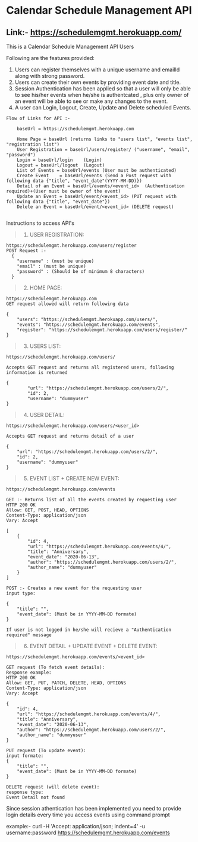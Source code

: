 # Calendar Schedule Management API

## Link:- https://schedulemgmt.herokuapp.com/

This is a Calendar Schedule Management API Users

Following are the features provided:
1. Users can register themselves with a unique username and emailId along with strong password.
2. Users can create their own events by providing event date and title.
3. Session Authentication has been applied so that a user will only be able to see his/her events when he/she is authentcated , plus    only owner of an event will be able to see or make any changes to the event.
4. A user can Login, Logout, Create, Update and Delete scheduled Events.

```
Flow of Links for API :-

    baseUrl = https://schedulemgmt.herokuapp.com
    
    Home Page = baseUrl (returns links to "users list", "events list", "registration list")
    User Registration = baseUrl/users/register/ ("username", "email", "password")
    Login = baseUrl/login    (Login)
    Logout = baseUrl/logout  (Logout)
    List of Events = baseUrl/events (User must be authenticated)
    Create Event    = baseUrl/events (Send a Post request with following data {"title", "event_date"(YYYY-MM-DD)})
    Detail of an Event = baseUrl/events/<event_id>  (Authentication required)+(User must be owner of the event)
    Update an Event = baseUrl/event/<event_id> (PUT request with following data {"title", "event_date"})
    Delete an Event = baseUrl/event/<event_id> (DELETE request)
    
``` 

Instructions to access API's

>1. USER REGISTRATION:
```
https://schedulemgmt.herokuapp.com/users/register 
POST Request :-  
  {
    "username" : (must be unique)
    "email" : (must be unique)
    "password" : (Should be of minimum 8 characters)
  }

```
  
>2. HOME PAGE:

```
https://schedulemgmt.herokuapp.com 
GET request allowed will return following data

{
    "users": "https://schedulemgmt.herokuapp.com/users/",
    "events": "https://schedulemgmt.herokuapp.com/events",
    "register": "https://schedulemgmt.herokuapp.com/users/register/"
}

```

>3. USERS LIST:

```
https://schedulemgmt.herokuapp.com/users/ 

Accepts GET request and returns all registered users, following information is returned

{
        "url": "https://schedulemgmt.herokuapp.com/users/2/",
        "id": 2,
        "username": "dummyuser"
}

```

>4. USER DETAIL:

```
https://schedulemgmt.herokuapp.com/users/<user_id>

Accepts GET request and returns detail of a user

{
    "url": "https://schedulemgmt.herokuapp.com/users/2/",
    "id": 2,
    "username": "dummyuser"
}

```


>5. EVENT LIST + CREATE NEW EVENT:

```
https://schedulemgmt.herokuapp.com/events

GET :- Returns list of all the events created by requesting user
HTTP 200 OK
Allow: GET, POST, HEAD, OPTIONS
Content-Type: application/json
Vary: Accept

[
    {
        "id": 4,
        "url": "https://schedulemgmt.herokuapp.com/events/4/",
        "title": "Anniversary",
        "event_date": "2020-06-13",
        "author": "https://schedulemgmt.herokuapp.com/users/2/",
        "author_name": "dummyuser"
    }
]

POST :- Creates a new event for the requesting user
input type:

{
    "title": "",
    "event_date": (Must be in YYYY-MM-DD formate)
}

If user is not logged in he/she will recieve a "Authentication required" message
```

>6. EVENT DETAIL + UPDATE EVENT + DELETE EVENT:

```
https://schedulemgmt.herokuapp.com/events/<event_id>

GET request (To fetch event details):
Response example:
HTTP 200 OK
Allow: GET, PUT, PATCH, DELETE, HEAD, OPTIONS
Content-Type: application/json
Vary: Accept

{
    "id": 4,
    "url": "https://schedulemgmt.herokuapp.com/events/4/",
    "title": "Anniversary",
    "event_date": "2020-06-13",
    "author": "https://schedulemgmt.herokuapp.com/users/2/",
    "author_name": "dummyuser"
}

PUT request (To update event):
input formate:
{
    "title": "",
    "event_date": (Must be in YYYY-MM-DD formate)
}

DELETE request (will delete event):
response type:
Event Detail not found

```

  
Since session athentication has been implemented you need to provide login details every time you access events using command prompt


example:- curl -H 'Accept: application/json; indent=4' -u username:password https://schedulemgmt.herokuapp.com/events
